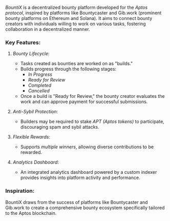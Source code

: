 *BountiX* is a decentralized bounty platform developed for the *Aptos protocol*, inspired by platforms like Bountycaster and Gib.work (prominent bounty platforms on Ethereum and Solana). It aims to connect bounty creators with individuals willing to work on various tasks, fostering collaboration in a decentralized manner.

### Key Features:
1. *Bounty Lifecycle*:
   - Tasks created as bounties are worked on as "builds."
   - Builds progress through the following stages:
     - *In Progress*
     - *Ready for Review*
     - *Completed*
     - *Cancelled*
   - Once a build is "Ready for Review," the bounty creator evaluates the work and can approve payment for successful submissions.

2. *Anti-Sybil Protection*:
   - Builders may be required to stake *APT (Aptos tokens)* to participate, discouraging spam and sybil attacks.

3. *Flexible Rewards*:
   - Supports *multiple winners*, allowing diverse contributions to be rewarded.

4. *Analytics Dashboard*:
   - An integrated analytics dashboard powered by a custom indexer provides insights into platform activity and performance.


### Inspiration:
BountiX draws from the success of platforms like Bountycaster and Gib.work to create a comprehensive bounty ecosystem specifically tailored to the Aptos blockchain.

